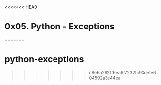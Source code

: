 <<<<<<< HEAD
# 0x05. Python - Exceptions
=======
# python-exceptions
>>>>>>> c8e6a2921f6ea6f7232fc93defe604592a3e44ea
